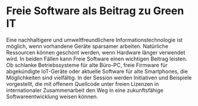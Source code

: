# Freie Software als Beitrag zu Green IT

Eine nachhaltigere und umweltfreundlichere Informationstechnologie ist
möglich, wenn vorhandene Geräte sparsamer arbeiten. Natürliche
Ressourcen können geschont werden, wenn Hardware länger verwendet wird.
In beiden Fällen kann Freie Software einen wichtigen Beitrag leisten. Ob
schlanke Betriebssysteme für alte Büro-PC, freie Firmware für
abgekündigte IoT-Geräte oder aktuelle Software für alte Smartphones, die
Möglichkeiten sind vielfältig. In der Session werden Initiativen und
Beispiele vorgestellt, die mit offenem Quellcode unter freien Lizenzen
in internationaler Zusammenarbeit den Weg in eine zukunftsfähige
Softwareentwicklung weisen können.
